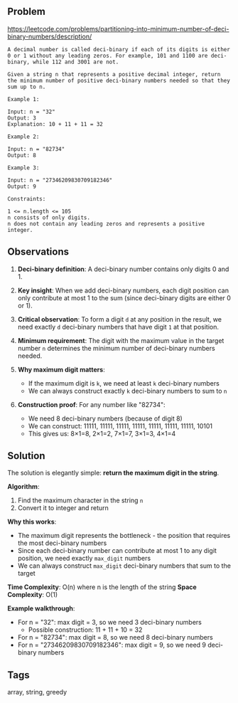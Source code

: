 ## Problem

https://leetcode.com/problems/partitioning-into-minimum-number-of-deci-binary-numbers/description/

```
A decimal number is called deci-binary if each of its digits is either 0 or 1 without any leading zeros. For example, 101 and 1100 are deci-binary, while 112 and 3001 are not.

Given a string n that represents a positive decimal integer, return the minimum number of positive deci-binary numbers needed so that they sum up to n.

Example 1:

Input: n = "32"
Output: 3
Explanation: 10 + 11 + 11 = 32

Example 2:

Input: n = "82734"
Output: 8

Example 3:

Input: n = "27346209830709182346"
Output: 9

Constraints:

1 <= n.length <= 105
n consists of only digits.
n does not contain any leading zeros and represents a positive integer.
```

## Observations

1. **Deci-binary definition**: A deci-binary number contains only digits 0 and 1.

2. **Key insight**: When we add deci-binary numbers, each digit position can only contribute at most 1 to the sum (since deci-binary digits are either 0 or 1).

3. **Critical observation**: To form a digit `d` at any position in the result, we need exactly `d` deci-binary numbers that have digit `1` at that position.

4. **Minimum requirement**: The digit with the maximum value in the target number `n` determines the minimum number of deci-binary numbers needed.

5. **Why maximum digit matters**: 
   - If the maximum digit is `k`, we need at least `k` deci-binary numbers
   - We can always construct exactly `k` deci-binary numbers to sum to `n`

6. **Construction proof**: For any number like "82734":
   - We need 8 deci-binary numbers (because of digit 8)
   - We can construct: 11111, 11111, 11111, 11111, 11111, 11111, 11111, 10101
   - This gives us: 8×1=8, 2×1=2, 7×1=7, 3×1=3, 4×1=4

## Solution

The solution is elegantly simple: **return the maximum digit in the string**.

**Algorithm**:
1. Find the maximum character in the string `n`
2. Convert it to integer and return

**Why this works**:
- The maximum digit represents the bottleneck - the position that requires the most deci-binary numbers
- Since each deci-binary number can contribute at most 1 to any digit position, we need exactly `max_digit` numbers
- We can always construct `max_digit` deci-binary numbers that sum to the target

**Time Complexity**: O(n) where n is the length of the string
**Space Complexity**: O(1)

**Example walkthrough**:
- For n = "32": max digit = 3, so we need 3 deci-binary numbers
  - Possible construction: 11 + 11 + 10 = 32
- For n = "82734": max digit = 8, so we need 8 deci-binary numbers
- For n = "27346209830709182346": max digit = 9, so we need 9 deci-binary numbers

## Tags

array, string, greedy